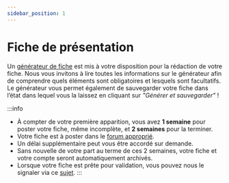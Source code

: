 ```yaml
---
sidebar_position: 1
---
```


# Fiche de présentation

Un [générateur de fiche](#) est mis à votre disposition pour la rédaction de votre fiche.
Nous vous invitons à lire toutes les informations sur le générateur afin de comprendre quels éléments sont obligatoires et lesquels sont facultatifs. 
Le générateur vous permet également de sauvegarder votre fiche dans l’état dans lequel vous la laissez en cliquant sur _"Générer et sauvegarder"_ !

:::info

- À compter de votre première apparition, vous avez **1 semaine** pour poster votre fiche, même incomplète, et **2 semaines** pour la terminer.
- Votre fiche est à poster dans le [forum approprié](#).
- Un délai supplémentaire peut vous être accordé sur demande.
- Sans nouvelle de votre part au terme de ces 2 semaines, votre fiche et votre compte seront automatiquement archivés.
- Lorsque votre fiche est prête pour validation, vous pouvez nous le signaler via ce [sujet](#).
  :::
